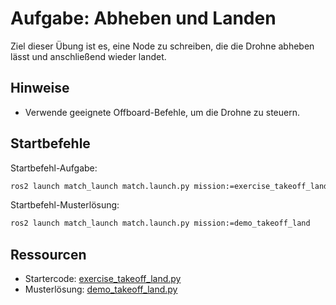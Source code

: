 # Aufgabe: Abheben und Landen

Ziel dieser Übung ist es, eine Node zu schreiben, die die Drohne abheben lässt und anschließend wieder landet.

## Hinweise
- Verwende geeignete Offboard-Befehle, um die Drohne zu steuern.

## Startbefehle
Startbefehl-Aufgabe:
```bash
ros2 launch match_launch match.launch.py mission:=exercise_takeoff_land
```

Startbefehl-Musterlösung:
```bash
ros2 launch match_launch match.launch.py mission:=demo_takeoff_land
```

## Ressourcen
- Startercode: [exercise_takeoff_land.py](../../match_control/match_control/exercise_takeoff_land.py)
- Musterlösung: [demo_takeoff_land.py](../../match_control/match_control/demo_takeoff_land.py)

